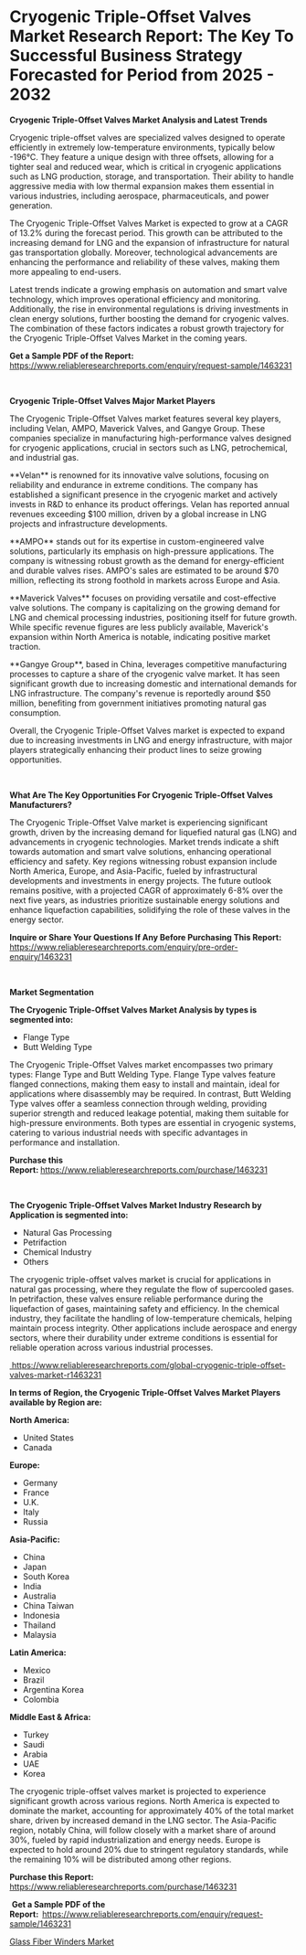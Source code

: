 <p><h1>Cryogenic Triple-Offset Valves Market Research Report: The Key To Successful Business Strategy Forecasted for Period from 2025 - 2032</h1></p><p><strong>Cryogenic Triple-Offset Valves Market Analysis and Latest Trends</strong></p>
<p><p>Cryogenic triple-offset valves are specialized valves designed to operate efficiently in extremely low-temperature environments, typically below -196°C. They feature a unique design with three offsets, allowing for a tighter seal and reduced wear, which is critical in cryogenic applications such as LNG production, storage, and transportation. Their ability to handle aggressive media with low thermal expansion makes them essential in various industries, including aerospace, pharmaceuticals, and power generation.</p><p>The Cryogenic Triple-Offset Valves Market is expected to grow at a CAGR of 13.2% during the forecast period. This growth can be attributed to the increasing demand for LNG and the expansion of infrastructure for natural gas transportation globally. Moreover, technological advancements are enhancing the performance and reliability of these valves, making them more appealing to end-users. </p><p>Latest trends indicate a growing emphasis on automation and smart valve technology, which improves operational efficiency and monitoring. Additionally, the rise in environmental regulations is driving investments in clean energy solutions, further boosting the demand for cryogenic valves. The combination of these factors indicates a robust growth trajectory for the Cryogenic Triple-Offset Valves Market in the coming years.</p></p>
<p><strong>Get a Sample PDF of the Report:&nbsp;</strong> <a href="https://www.reliableresearchreports.com/enquiry/request-sample/1463231?utm_campaign=2275&utm_medium=2&utm_source=Github&utm_content=ia&utm_term=12042025&utm_id=cryogenic-triple-offset-valves">https://www.reliableresearchreports.com/enquiry/request-sample/1463231</a></p>
<p>&nbsp;</p>
<p><strong>Cryogenic Triple-Offset Valves Major Market Players</strong></p>
<p><p>The Cryogenic Triple-Offset Valves market features several key players, including Velan, AMPO, Maverick Valves, and Gangye Group. These companies specialize in manufacturing high-performance valves designed for cryogenic applications, crucial in sectors such as LNG, petrochemical, and industrial gas.</p><p>**Velan** is renowned for its innovative valve solutions, focusing on reliability and endurance in extreme conditions. The company has established a significant presence in the cryogenic market and actively invests in R&D to enhance its product offerings. Velan has reported annual revenues exceeding $100 million, driven by a global increase in LNG projects and infrastructure developments.</p><p>**AMPO** stands out for its expertise in custom-engineered valve solutions, particularly its emphasis on high-pressure applications. The company is witnessing robust growth as the demand for energy-efficient and durable valves rises. AMPO's sales are estimated to be around $70 million, reflecting its strong foothold in markets across Europe and Asia.</p><p>**Maverick Valves** focuses on providing versatile and cost-effective valve solutions. The company is capitalizing on the growing demand for LNG and chemical processing industries, positioning itself for future growth. While specific revenue figures are less publicly available, Maverick's expansion within North America is notable, indicating positive market traction.</p><p>**Gangye Group**, based in China, leverages competitive manufacturing processes to capture a share of the cryogenic valve market. It has seen significant growth due to increasing domestic and international demands for LNG infrastructure. The company's revenue is reportedly around $50 million, benefiting from government initiatives promoting natural gas consumption.</p><p>Overall, the Cryogenic Triple-Offset Valves market is expected to expand due to increasing investments in LNG and energy infrastructure, with major players strategically enhancing their product lines to seize growing opportunities.</p></p>
<p>&nbsp;</p>
<p><strong>What Are The Key Opportunities For Cryogenic Triple-Offset Valves Manufacturers?</strong></p>
<p><p>The Cryogenic Triple-Offset Valve market is experiencing significant growth, driven by the increasing demand for liquefied natural gas (LNG) and advancements in cryogenic technologies. Market trends indicate a shift towards automation and smart valve solutions, enhancing operational efficiency and safety. Key regions witnessing robust expansion include North America, Europe, and Asia-Pacific, fueled by infrastructural developments and investments in energy projects. The future outlook remains positive, with a projected CAGR of approximately 6-8% over the next five years, as industries prioritize sustainable energy solutions and enhance liquefaction capabilities, solidifying the role of these valves in the energy sector.</p></p>
<p><strong>Inquire or Share Your Questions If Any Before Purchasing This Report:</strong> <a href="https://www.reliableresearchreports.com/enquiry/pre-order-enquiry/1463231?utm_campaign=2275&utm_medium=2&utm_source=Github&utm_content=ia&utm_term=12042025&utm_id=cryogenic-triple-offset-valves">https://www.reliableresearchreports.com/enquiry/pre-order-enquiry/1463231</a></p>
<p>&nbsp;</p>
<p><strong>Market Segmentation</strong></p>
<p><strong>The Cryogenic Triple-Offset Valves Market Analysis by types is segmented into:</strong></p>
<p><ul><li>Flange Type</li><li>Butt Welding Type</li></ul></p>
<p><p>The Cryogenic Triple-Offset Valves market encompasses two primary types: Flange Type and Butt Welding Type. Flange Type valves feature flanged connections, making them easy to install and maintain, ideal for applications where disassembly may be required. In contrast, Butt Welding Type valves offer a seamless connection through welding, providing superior strength and reduced leakage potential, making them suitable for high-pressure environments. Both types are essential in cryogenic systems, catering to various industrial needs with specific advantages in performance and installation.</p></p>
<p><strong>Purchase this Report:&nbsp;</strong><a href="https://www.reliableresearchreports.com/purchase/1463231?utm_campaign=2275&utm_medium=2&utm_source=Github&utm_content=ia&utm_term=12042025&utm_id=cryogenic-triple-offset-valves">https://www.reliableresearchreports.com/purchase/1463231</a></p>
<p>&nbsp;</p>
<p><strong>The Cryogenic Triple-Offset Valves Market Industry Research by Application is segmented into:</strong></p>
<p><ul><li>Natural Gas Processing</li><li>Petrifaction</li><li>Chemical Industry</li><li>Others</li></ul></p>
<p><p>The cryogenic triple-offset valves market is crucial for applications in natural gas processing, where they regulate the flow of supercooled gases. In petrifaction, these valves ensure reliable performance during the liquefaction of gases, maintaining safety and efficiency. In the chemical industry, they facilitate the handling of low-temperature chemicals, helping maintain process integrity. Other applications include aerospace and energy sectors, where their durability under extreme conditions is essential for reliable operation across various industrial processes.</p></p>
<p><a href="https://www.reliableresearchreports.com/global-cryogenic-triple-offset-valves-market-r1463231?utm_campaign=2275&utm_medium=2&utm_source=Github&utm_content=ia&utm_term=12042025&utm_id=cryogenic-triple-offset-valves">&nbsp;https://www.reliableresearchreports.com/global-cryogenic-triple-offset-valves-market-r1463231</a></p>
<p><strong>In terms of Region, the Cryogenic Triple-Offset Valves Market Players available by Region are:</strong></p>
<p>
    <p> <strong> North America: </strong>
        <ul>
            <li>United States</li>
            <li>Canada</li>
        </ul>
        </p> 
    <p> <strong> Europe: </strong>
        <ul>
            <li>Germany</li>
            <li>France</li>
            <li>U.K.</li>
            <li>Italy</li>
            <li>Russia</li>
        </ul>
        </p> 
    <p> <strong> Asia-Pacific: </strong>
        <ul>
            <li>China</li>
            <li>Japan</li>
            <li>South Korea</li>
            <li>India</li>
            <li>Australia</li>
            <li>China Taiwan</li>
            <li>Indonesia</li>
            <li>Thailand</li>
            <li>Malaysia</li>
        </ul>
        </p> 
    <p> <strong> Latin America: </strong>
        <ul>
            <li>Mexico</li>
            <li>Brazil</li>
            <li>Argentina Korea</li>
            <li>Colombia</li>
        </ul>
        </p> 
    <p> <strong> Middle East & Africa: </strong>
        <ul>
            <li>Turkey</li>
            <li>Saudi</li>
            <li>Arabia</li>
            <li>UAE</li>
            <li>Korea</li>
        </ul>
    </p>
    </p>
<p><p>The cryogenic triple-offset valves market is projected to experience significant growth across various regions. North America is expected to dominate the market, accounting for approximately 40% of the total market share, driven by increased demand in the LNG sector. The Asia-Pacific region, notably China, will follow closely with a market share of around 30%, fueled by rapid industrialization and energy needs. Europe is expected to hold around 20% due to stringent regulatory standards, while the remaining 10% will be distributed among other regions.</p></p>
<p><strong>Purchase this Report: </strong><a href="https://www.reliableresearchreports.com/purchase/1463231?utm_campaign=2275&utm_medium=2&utm_source=Github&utm_content=ia&utm_term=12042025&utm_id=cryogenic-triple-offset-valves">https://www.reliableresearchreports.com/purchase/1463231</a></p>
<p>&nbsp;<strong>Get a Sample PDF of the Report:&nbsp;&nbsp;</strong><a href="https://www.reliableresearchreports.com/enquiry/request-sample/1463231?utm_campaign=2275&utm_medium=2&utm_source=Github&utm_content=ia&utm_term=12042025&utm_id=cryogenic-triple-offset-valves">https://www.reliableresearchreports.com/enquiry/request-sample/1463231</a></p>
<p><strong></strong></p>
<p><p><a href="https://github.com/Mayankdeswa/Market-Research-Report-List-1/blob/main/glass-fiber-winders-market.md?utm_campaign=2275&utm_medium=2&utm_source=Github&utm_content=ia&utm_term=12042025&utm_id=cryogenic-triple-offset-valves">Glass Fiber Winders Market</a></p></p>